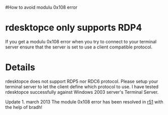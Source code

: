 #How to avoid modulu 0x108 error

# rdesktopce only supports RDP4 #

If you get a modulu 0x108 error when you try to connect to your terminal server ensure that the server is set to use a client compatible protocol.

# Details #

rdesktopce does not support RDP5 nor RDC6 protocol. Please setup your terminal server to let the client define which protocol to use.
I have tested rdesktopce successfully against Windows 2003 server's Terminal Server.

Update 1. march 2013
The module 0x108 error has been resolved in [r51](https://code.google.com/p/rdesktop-ce/source/detail?r=51) with the help of bradh!